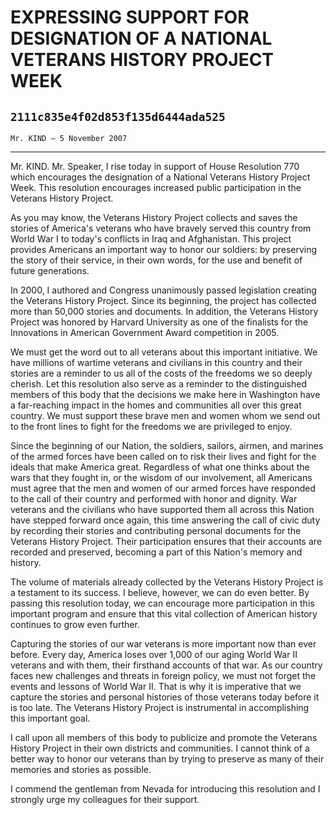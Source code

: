 # EXPRESSING SUPPORT FOR DESIGNATION OF A NATIONAL VETERANS HISTORY  PROJECT WEEK
## `2111c835e4f02d853f135d6444ada525`
`Mr. KIND — 5 November 2007`

---


Mr. KIND. Mr. Speaker, I rise today in support of House Resolution 
770 which encourages the designation of a National Veterans History 
Project Week. This resolution encourages increased public participation 
in the Veterans History Project.

As you may know, the Veterans History Project collects and saves the 
stories of America's veterans who have bravely served this country from 
World War I to today's conflicts in Iraq and Afghanistan. This project 
provides Americans an important way to honor our soldiers: by 
preserving the story of their service, in their own words, for the use 
and benefit of future generations.

In 2000, I authored and Congress unanimously passed legislation 
creating the Veterans History Project. Since its beginning, the project 
has collected more than 50,000 stories and documents. In addition, the 
Veterans History Project was honored by Harvard University as one of 
the finalists for the Innovations in American Government Award 
competition in 2005.

We must get the word out to all veterans about this important 
initiative. We have millions of wartime veterans and civilians in this 
country and their stories are a reminder to us all of the costs of the 
freedoms we so deeply cherish. Let this resolution also serve as a 
reminder to the distinguished members of this body that the decisions 
we make here in Washington have a far-reaching impact in the homes and 
communities all over this great country. We must support these brave 
men and women whom we send out to the front lines to fight for the 
freedoms we are privileged to enjoy.

Since the beginning of our Nation, the soldiers, sailors, airmen, and 
marines of the armed forces have been called on to risk their lives and 
fight for the ideals that make America great. Regardless of what one 
thinks about the wars that they fought in, or the wisdom of our 
involvement, all Americans must agree that the men and women of our 
armed forces have responded to the call of their country and performed 
with honor and dignity. War veterans and the civilians who have 
supported them all across this Nation have stepped forward once again, 
this time answering the call of civic duty by recording their stories 
and contributing personal documents for the Veterans History Project. 
Their participation ensures that their accounts are recorded and 
preserved, becoming a part of this Nation's memory and history.

The volume of materials already collected by the Veterans History 
Project is a testament to its success. I believe, however, we can do 
even better. By passing this resolution today, we can encourage more 
participation in this important program and ensure that this vital 
collection of American history continues to grow even further.

Capturing the stories of our war veterans is more important now than 
ever before. Every day, America loses over 1,000 of our aging World War 
II veterans and with them, their firsthand accounts of that war. As our 
country faces new challenges and threats in foreign policy, we must not 
forget the events and lessons of World War II. That is why it is 
imperative that we capture the stories and personal histories of those 
veterans today before it is too late. The Veterans History Project is 
instrumental in accomplishing this important goal.

I call upon all members of this body to publicize and promote the 
Veterans History Project in their own districts and communities. I 
cannot think of a better way to honor our veterans than by trying to 
preserve as many of their memories and stories as possible.

I commend the gentleman from Nevada for introducing this resolution 
and I strongly urge my colleagues for their support.
